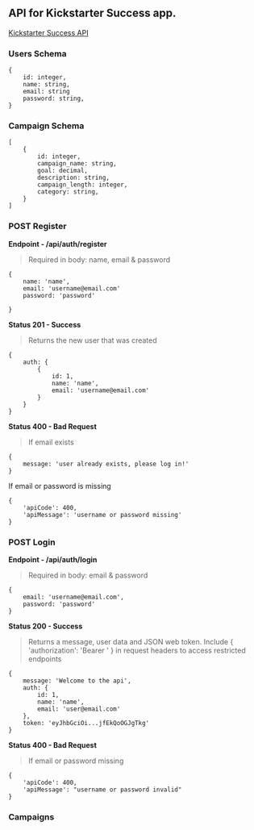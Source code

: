 ## API for Kickstarter Success app.

[Kickstarter Success API](https://kickstarter-success-api.herokuapp.com/)

### Users Schema

```
{
    id: integer,
    name: string,
    email: string
    password: string,
}
```

### Campaign Schema

```
[
    {
        id: integer,
        campaign_name: string,
        goal: decimal,
        description: string,
        campaign_length: integer,
        category: string,
    }
]
```

### POST Register

**Endpoint - /api/auth/register**

> Required in body: name, email & password

```
{
    name: 'name',
    email: 'username@email.com'
    password: 'password'

}
```

**Status 201 - Success**

> Returns the new user that was created

```
{
    auth: {
        {
            id: 1,
            name: 'name',
            email: 'username@email.com'
        }
    }
}
```

**Status 400 - Bad Request**

> If email exists

```
{
    message: 'user already exists, please log in!'
}
```

If email or password is missing

```
{
    'apiCode': 400,
    'apiMessage': 'username or password missing'
}
```

### POST Login

**Endpoint - /api/auth/login**

> Required in body: email & password

```
{
    email: 'username@email.com',
    password: 'password'
}
```

**Status 200 - Success**

> Returns a message, user data and JSON web token.
> Include { 'authorization': 'Bearer <token>' } in request headers to access restricted endpoints

```
{
    message: 'Welcome to the api',
    auth: {
        id: 1,
        name: 'name',
        email: 'user@email.com'
    },
    token: 'eyJhbGciOi...jfEkQoOGJgTkg'
}
```

**Status 400 - Bad Request**

> If email or password missing

```
{
    'apiCode': 400,
    'apiMessage': "username or password invalid"
}
```

### Campaigns
